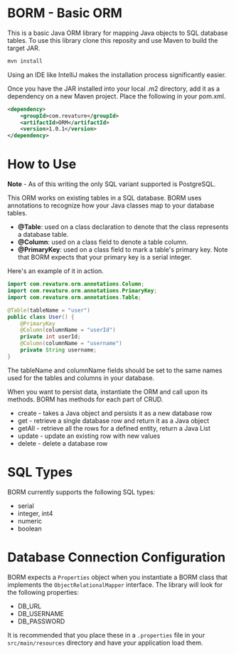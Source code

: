 # BORM - Basic ORM

This is a basic Java ORM library for mapping Java objects to SQL database tables. To use this library clone this reposity and use Maven to build the target JAR.
```bash
mvn install
```
Using an IDE like IntelliJ makes the installation process significantly easier.

Once you have the JAR installed into your local .m2 directory, add it as a dependency on a new Maven project. Place the following 
in your pom.xml.
```xml
<dependency>
    <groupId>com.revature</groupId>
    <artifactId>ORM</artifactId>
    <version>1.0.1</version>
</dependency>
```
# How to Use

**Note** -  As of this writing the only SQL variant supported
is PostgreSQL.

This ORM works on existing tables in a SQL database. BORM uses annotations to recognize
how your Java classes map to your database tables. 

- **@Table**: used on a class declaration to denote that the class represents a database table.
- **@Column**: used on a class field to denote a table column.
- **@PrimaryKey**: used on a class field to mark a table's primary key. Note that BORM expects
that your primary key is a serial integer.

Here's an example of it in action.

```java
import com.revature.orm.annotations.Column;
import com.revature.orm.annotations.PrimaryKey;
import com.revature.orm.annotations.Table;

@Table(tableName = "user")
public class User() {
    @PrimaryKey
    @Column(columnName = "userId")
    private int userId;
    @Column(columnName = "username")
    private String username;
}
```

The tableName and columnName fields should be set to the same names used for the tables and columns in your database.

When you want to persist data, instantiate the ORM and call upon its methods. BORM has methods for each
part of CRUD.

- create - takes a Java object and persists it as a new database row
- get - retrieve a single database row and return it as a Java object
- getAll - retrieve all the rows for a defined entity, return a Java List
- update - update an existing row with new values
- delete - delete a database row

# SQL Types

BORM currently supports the following SQL types:
- serial
- integer, int4
- numeric
- boolean

# Database Connection Configuration

BORM expects a `Properties` object when you instantiate a BORM class that implements the 
`ObjectRelationalMapper` interface. The library will look for the following properties:
- DB_URL
- DB_USERNAME
- DB_PASSWORD

It is recommended that you place these in a `.properties` file in your `src/main/resources`
directory and have your application load them.